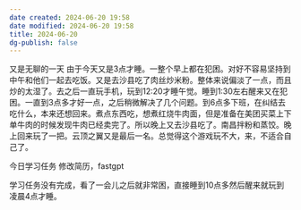 ```yaml
---
date created: 2024-06-20 19:58
date modified: 2024-06-20 19:58
title: 2024-06-20
dg-publish: false
---
```


又是无聊的一天
由于今天又是3点才睡。一整个早上都在犯困。对好不容易坚持到中午和他们一起去吃饭。又是去沙县吃了肉丝炒米粉。整体来说偏淡了一点，而且炒的太湿了。去之后一直玩手机，玩到12:20才睡午觉。睡到1:30左右醒来又在犯困。一直到3点多才好一点，之后稍微解决了几个问题。到6点多下班，在纠结去吃什么，本来还想回来。煮点东西吃，想煮红烧牛肉面，但是准备在美团买菜上下单牛肉的时候发现牛肉已经卖完了。所以晚上又去沙县吃了。南昌拌粉和蒸饺。晚上回来玩了一把。云顶之翼又是最后一名。总觉得这个游戏玩不大，来，不适合自己了。

今日学习任务
修改简历，fastgpt

学习任务没有完成，看了一会儿之后就非常困，直接睡到10点多然后醒来就玩到凌晨4点才睡。